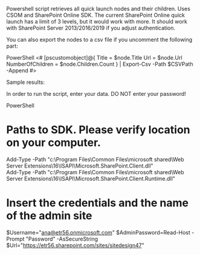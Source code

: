 Powershell script retrieves all quick launch nodes and their children. Uses CSOM and SharePoint Online SDK. The current SharePoint Online quick launch has a limit of 3 levels, but it would work with more.  It should work with SharePoint Server 2013/2016/2019 if you adjust authentication.

 

You can also export the nodes to a csv file if you uncomment the following part:

 

PowerShell
       <# [pscustomobject]@{ 
            Title = $node.Title 
            Url = $node.Url 
            NumberOfChildren = $node.Children.Count 
            } | Export-Csv -Path $CSVPath -Append #>
 
 

Sample results:
 



 

 

In order to run the script, enter your data. DO NOT enter your password!

 

PowerShell
  # Paths to SDK. Please verify location on your computer. 
Add-Type -Path "c:\Program Files\Common Files\microsoft shared\Web Server Extensions\16\ISAPI\Microsoft.SharePoint.Client.dll"  
Add-Type -Path "c:\Program Files\Common Files\microsoft shared\Web Server Extensions\16\ISAPI\Microsoft.SharePoint.Client.Runtime.dll"  
 
# Insert the credentials and the name of the admin site 
$Username="ana@etr56.onmicrosoft.com" 
$AdminPassword=Read-Host -Prompt "Password" -AsSecureString 
$Url="https://etr56.sharepoint.com/sites/sitedesign47" 
 
 
 

 
